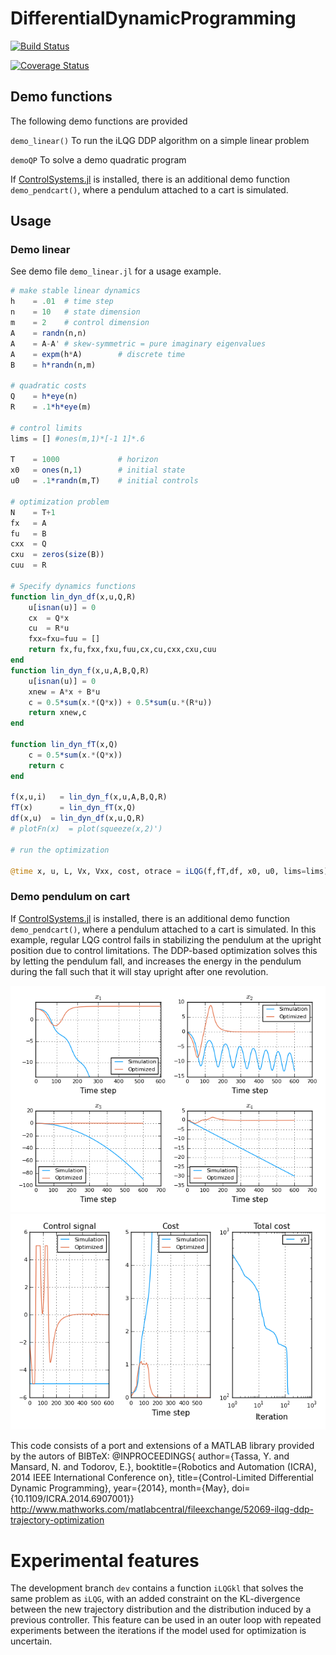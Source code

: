 # DifferentialDynamicProgramming

[![Build Status](https://travis-ci.org/baggepinnen/DifferentialDynamicProgramming.jl.svg?branch=master)](https://travis-ci.org/baggepinnen/DifferentialDynamicProgramming.jl)

[![Coverage Status](https://coveralls.io/repos/github/baggepinnen/DifferentialDynamicProgramming.jl/badge.png?branch=master)](https://coveralls.io/github/baggepinnen/DifferentialDynamicProgramming.jl?branch=master)

## Demo functions
The following demo functions are provided

`demo_linear()` To run the iLQG DDP algorithm on a simple linear problem

`demoQP` To solve a demo quadratic program

If [ControlSystems.jl](https://github.com/JuliaControl/ControlSystems.jl) is installed, there is an additional demo function `demo_pendcart()`, where a pendulum attached to a cart is simulated.

## Usage
### Demo linear
See demo file `demo_linear.jl` for a usage example.

```julia
# make stable linear dynamics
h    = .01  # time step
n    = 10   # state dimension
m    = 2    # control dimension
A    = randn(n,n)
A    = A-A' # skew-symmetric = pure imaginary eigenvalues
A    = expm(h*A)        # discrete time
B    = h*randn(n,m)

# quadratic costs
Q    = h*eye(n)
R    = .1*h*eye(m)

# control limits
lims = [] #ones(m,1)*[-1 1]*.6

T    = 1000             # horizon
x0   = ones(n,1)        # initial state
u0   = .1*randn(m,T)    # initial controls

# optimization problem
N    = T+1
fx   = A
fu   = B
cxx  = Q
cxu  = zeros(size(B))
cuu  = R

# Specify dynamics functions
function lin_dyn_df(x,u,Q,R)
    u[isnan(u)] = 0
    cx  = Q*x
    cu  = R*u
    fxx=fxu=fuu = []
    return fx,fu,fxx,fxu,fuu,cx,cu,cxx,cxu,cuu
end
function lin_dyn_f(x,u,A,B,Q,R)
    u[isnan(u)] = 0
    xnew = A*x + B*u
    c = 0.5*sum(x.*(Q*x)) + 0.5*sum(u.*(R*u))
    return xnew,c
end

function lin_dyn_fT(x,Q)
    c = 0.5*sum(x.*(Q*x))
    return c
end

f(x,u,i)   = lin_dyn_f(x,u,A,B,Q,R)
fT(x)      = lin_dyn_fT(x,Q)
df(x,u)  = lin_dyn_df(x,u,Q,R)
# plotFn(x)  = plot(squeeze(x,2)')

# run the optimization

@time x, u, L, Vx, Vxx, cost, otrace = iLQG(f,fT,df, x0, u0, lims=lims);
```



### Demo pendulum on cart
If [ControlSystems.jl](https://github.com/JuliaControl/ControlSystems.jl) is installed, there is an additional demo function `demo_pendcart()`, where a pendulum attached to a cart is simulated. In this example, regular LQG control fails in stabilizing the pendulum at the upright position due to control limitations. The DDP-based optimization solves this by letting the pendulum fall, and increases the energy in the pendulum during the fall such that it will stay upright after one revolution.

![window](images/states_pendcart.png)
![window](images/control_pendcart.png)





This code consists of a port and extensions of a MATLAB library provided by the autors of
BIBTeX:
@INPROCEEDINGS{
  author={Tassa, Y. and Mansard, N. and Todorov, E.},
  booktitle={Robotics and Automation (ICRA), 2014 IEEE International Conference on},
  title={Control-Limited Differential Dynamic Programming},
  year={2014}, month={May}, doi={10.1109/ICRA.2014.6907001}}
  http://www.mathworks.com/matlabcentral/fileexchange/52069-ilqg-ddp-trajectory-optimization



# Experimental features
The development branch `dev` contains a function `iLQGkl` that solves the same problem as `iLQG`, with an added constraint on the KL-divergence between the new trajectory distribution and the distribution induced by a previous controller. This feature can be used in an outer loop with repeated experiments between the iterations if the model used for optimization is uncertain. 
